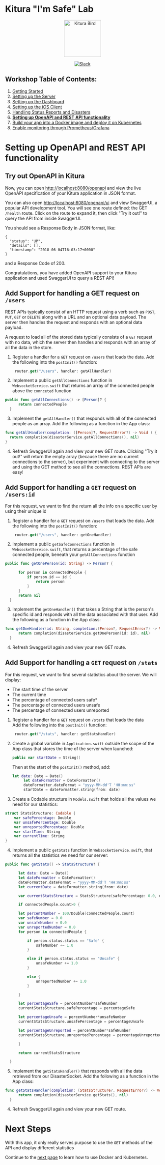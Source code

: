 # Kitura "I'm Safe" Lab

<p align="center">
<img src="https://www.ibm.com/cloud-computing/bluemix/sites/default/files/assets/page/catalog-swift.svg" width="120" alt="Kitura Bird">
</p>

<p align="center">
<a href= "http://swift-at-ibm-slack.mybluemix.net/">
    <img src="http://swift-at-ibm-slack.mybluemix.net/badge.svg"  alt="Slack">
</a>
</p>

## Workshop Table of Contents:

1. [Getting Started](https://github.com/dokun1/kitua-safe-lab/blob/master/README.md)
2. [Setting up the Server](https://github.com/dokun1/kitua-safe-lab/blob/master/ServerSetUp.md)
3. [Setting up the Dashboard](https://github.com/dokun1/kitua-safe-lab/blob/master/DashboardSetUp.md)
4. [Setting up the iOS Client](https://github.com/dokun1/kitua-safe-lab/blob/master/iOSSetUp.md)
5. [Handling Status Reports and Disasters](https://github.com/dokun1/kitua-safe-lab/blob/master/StatusReportsAndDisasters.md)
6. **[Setting up OpenAPI and REST API functionality](https://github.com/dokun1/kitua-safe-lab/blob/master/OpenAndRESTAPI.md)**
7. [Build your app into a Docker image and deploy it on Kubernetes](https://github.com/dokun1/kitua-safe-lab/blob/master/DockerAndKubernetes.md)
8. [Enable monitoring through Prometheus/Grafana](https://github.com/dokun1/kitua-safe-lab/blob/master/PrometheusAndGrafana.md)

# Setting up OpenAPI and REST API functionality

## Try out OpenAPI in Kitura

Now, you can open [http://localhost:8080/openapi](http://localhost:8080/openapi) and view the live OpenAPI specification of your Kitura application in JSON format.

You can also open [http://localhost:8080/openapi/ui](http://localhost:8080/openapi/ui) and view SwaggerUI, a popular API development tool. You will see one route defined: the GET `/health` route. Click on the route to expand it, then click "Try it out!" to query the API from inside SwaggerUI.

You should see a Response Body in JSON format, like:

```
{
  "status": "UP",
  "details": [],
  "timestamp": "2018-06-04T16:03:17+0000"
}
```

and a Response Code of 200.

Congratulations, you have added OpenAPI support to your Kitura application and used SwaggerUI to query a REST API!

## Add Support for handling a GET request on `/users`

REST APIs typically consist of an HTTP request using a verb such as `POST`, `PUT`, `GET` or `DELETE` along with a URL and an optional data payload. The server then handles the request and responds with an optional data payload.

A request to load all of the stored data typically consists of a `GET` request with no data, which the server then handles and responds with an array of all the data in the store.

1. Register a handler for a `GET` request on `/users` that loads the data.  Add the following into the `postInit()` function:  
   ```swift
	router.get("/users", handler: getAllHandler)
   ```
2. Implement a public `getAllConnections` function in `WebsocketService.swift` that returns an array of the connected people above the `connceted` function

  ```swift
  public func getAllConnections() -> [Person]? {
        return connectedPeople
    }
  ```
3.  Implement the `getAllHandler()` that responds with all of the connected people as an array.  Add the following as a function in the App class:

  ```swift
  func getAllHandler(completion: ([Person]?, RequestError?) -> Void ) {
    return completion(disasterService.getAllConnections(), nil)
  }
  ```
4. Refresh SwaggerUI again and view your new GET route. Clicking "Try it out!" will return the empty array (because there are no current connections to the server), but experiment with connecting to the server and using the GET method to see all the connections. REST APIs are easy!

## Add Support for handling a `GET` request on `/users:id`

For this request, we want to find the return all the info on a specific user by using their unique id

1. Register a handler for a `GET` request on `/users` that loads the data.  Add the following into the `postInit()` function:  
   ```swift
	router.get("/users", handler: getOneHandler)
   ```
2. Implement a public `getSafeConnections` function in `WebsocketService.swift`, that returns a percentage of the safe connected people, beneath your `getAllConnections` function

  ```swift
  public func getOnePerson(id: String) -> Person? {

        for person in connectedPeople {
            if person.id == id {
                return person
            }
        }
        return nil
    }
  ```
3.  Implement the `getOneHandler()` that takes a String that is the person's specific id and responds with all the data associated with that user.  Add the following as a function in the App class:

  ```swift
  func getOneHandler(id: String, completion:(Person?, RequestError?) -> Void ) {
        return completion(disasterService.getOnePerson(id: id), nil)
    }
  ```
4. Refresh SwaggerUI again and view your new GET route.

## Add Support for handling a `GET` request on `/stats`

For this request, we want to find several statistics about the server. We will display:

* The start time of the server
* The current time
* The percentage of connected users safe*
* The percentage of connected users unsafe
* The percentage of connected users unreported

1. Register a handler for a `GET` request on `/stats` that loads the data  
   Add the following into the `postInit()` function:  
   ```swift
	router.get("/stats", handler: getStatsHandler)
   ```
2. Create a global variable in `Application.swift` outside the scope of the App class that stores the time of the server when launched:
   ```swift
   public var startDate = String()
   ```
   Then at the start of the `postInit()` method, add:
   ```swift
   let date: Date = Date()
        let dateFormatter = DateFormatter()
        dateFormatter.dateFormat = "yyyy-MM-dd'T 'HH:mm:ss"
        startDate = dateFormatter.string(from: date)
   ```

3. Create a Codable structure in `Models.swift` that holds all the values we need for our statistics:

```swift
struct StatsStructure: Codable {
    var safePercentage: Double
    var unsafePercentage: Double
    var unreportedPercentage: Double
    var startTime: String
    var currentTime: String
}
```

4. Implement a public `getStats` function in `WebsocketService.swift`, that returns all the statistics we need for our server:

  ```swift
  public func getStats() -> StatsStructure? {

        let date: Date = Date()
        let dateFormatter = DateFormatter()
        dateFormatter.dateFormat = "yyyy-MM-dd'T 'HH:mm:ss"
        let currentDate = dateFormatter.string(from: date)

        var currentStatsStructure = StatsStructure(safePercentage: 0.0, unsafePercentage: 0.0, unreportedPercentage: 0.0, startTime: startDate, currentTime: currentDate)

        if connectedPeople.count>0 {

        let percentNumber = 100/Double(connectedPeople.count)
        var safeNumber = 0.0
        var unsafeNumber = 0.0
        var unreportedNumber = 0.0
        for person in connectedPeople {

            if person.status.status == "Safe" {
                safeNumber += 1.0
            }

            else if person.status.status == "Unsafe" {
                unsafeNumber += 1.0
            }

            else {
                unreportedNumber += 1.0
            }

        }

        let percentageSafe = percentNumber*safeNumber
        currentStatsStructure.safePercentage = percentageSafe

        let percentageUnsafe = percentNumber*unsafeNumber
        currentStatsStructure.unsafePercentage = percentageUnsafe

        let percentageUnreported = percentNumber*safeNumber
        currentStatsStructure.unreportedPercentage = percentageUnreported

        }

        return currentStatsStructure

    }
  ```
5.  Implement the `getStatsHandler()` that responds with all the data retrieved from our DisasterSocket.  Add the following as a function in the App class:

  ```swift
  func getStatsHandler(completion: (StatsStructure?, RequestError?) -> Void ) {
        return completion(disasterService.getStats(), nil)
    }
  ```
4. Refresh SwaggerUI again and view your new GET route.

# Next Steps

With this app, it only really serves purpose to use the `GET` methods of the API and display different statistics

Continue to the [next page](https://github.com/dokun1/kitua-safe-lab/blob/master/DockerAndKubernetes.md) to learn how to use Docker and Kubernetes.
